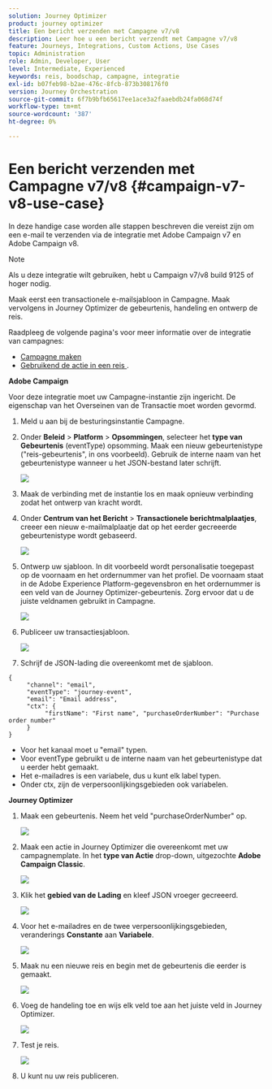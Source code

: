 ```yaml
---
solution: Journey Optimizer
product: journey optimizer
title: Een bericht verzenden met Campagne v7/v8
description: Leer hoe u een bericht verzendt met Campagne v7/v8
feature: Journeys, Integrations, Custom Actions, Use Cases
topic: Administration
role: Admin, Developer, User
level: Intermediate, Experienced
keywords: reis, boodschap, campagne, integratie
exl-id: b07feb98-b2ae-476c-8fcb-873b308176f0
version: Journey Orchestration
source-git-commit: 6f7b9bfb65617ee1ace3a2faaebdb24fa068d74f
workflow-type: tm+mt
source-wordcount: '387'
ht-degree: 0%

---
```


# Een bericht verzenden met Campagne v7/v8 {#campaign-v7-v8-use-case}

In deze handige case worden alle stappen beschreven die vereist zijn om een e-mail te verzenden via de integratie met Adobe Campaign v7 en Adobe Campaign v8.

>[!NOTE]
>
>Als u deze integratie wilt gebruiken, hebt u Campaign v7/v8 build 9125 of hoger nodig.

Maak eerst een transactionele e-mailsjabloon in Campagne. Maak vervolgens in Journey Optimizer de gebeurtenis, handeling en ontwerp de reis.

Raadpleeg de volgende pagina&#39;s voor meer informatie over de integratie van campagnes:

* [Campagne maken](../action/acc-action.md)
* [ Gebruikend de actie in een reis ](../building-journeys/using-adobe-campaign-v7-v8.md).

**Adobe Campaign**

Voor deze integratie moet uw Campagne-instantie zijn ingericht. De eigenschap van het Overseinen van de Transactie moet worden gevormd.

1. Meld u aan bij de besturingsinstantie Campagne.

1. Onder **Beleid** > **Platform** > **Opsommingen**, selecteer het **type van Gebeurtenis** (eventType) opsomming. Maak een nieuw gebeurtenistype (&quot;reis-gebeurtenis&quot;, in ons voorbeeld). Gebruik de interne naam van het gebeurtenistype wanneer u het JSON-bestand later schrijft.

   ![](assets/accintegration-uc-1.png)

1. Maak de verbinding met de instantie los en maak opnieuw verbinding zodat het ontwerp van kracht wordt.

1. Onder **Centrum van het Bericht** > **Transactionele berichtmalplaatjes**, creeer een nieuw e-mailmalplaatje dat op het eerder gecreeerde gebeurtenistype wordt gebaseerd.

   ![](assets/accintegration-uc-2.png)

1. Ontwerp uw sjabloon. In dit voorbeeld wordt personalisatie toegepast op de voornaam en het ordernummer van het profiel. De voornaam staat in de Adobe Experience Platform-gegevensbron en het ordernummer is een veld van de Journey Optimizer-gebeurtenis. Zorg ervoor dat u de juiste veldnamen gebruikt in Campagne.

   ![](assets/accintegration-uc-3.png)

1. Publiceer uw transactiesjabloon.

   ![](assets/accintegration-uc-4.png)

1. Schrijf de JSON-lading die overeenkomt met de sjabloon.

```
{
     "channel": "email",
     "eventType": "journey-event",
     "email": "Email address",
     "ctx": {
          "firstName": "First name", "purchaseOrderNumber": "Purchase order number"
     }
}
```

* Voor het kanaal moet u &quot;email&quot; typen.
* Voor eventType gebruikt u de interne naam van het gebeurtenistype dat u eerder hebt gemaakt.
* Het e-mailadres is een variabele, dus u kunt elk label typen.
* Onder ctx, zijn de verpersoonlijkingsgebieden ook variabelen.

**Journey Optimizer**

1. Maak een gebeurtenis. Neem het veld &quot;purchaseOrderNumber&quot; op.

   ![](assets/accintegration-uc-5.png)

1. Maak een actie in Journey Optimizer die overeenkomt met uw campagnemplate. In het **type van Actie** drop-down, uitgezochte **Adobe Campaign Classic**.

   ![](assets/accintegration-uc-6.png)

1. Klik het **gebied van de Lading** en kleef JSON vroeger gecreeerd.

   ![](assets/accintegration-uc-7.png)

1. Voor het e-mailadres en de twee verpersoonlijkingsgebieden, veranderings **Constante** aan **Variabele**.

   ![](assets/accintegration-uc-8.png)

1. Maak nu een nieuwe reis en begin met de gebeurtenis die eerder is gemaakt.

   ![](assets/accintegration-uc-9.png)

1. Voeg de handeling toe en wijs elk veld toe aan het juiste veld in Journey Optimizer.

   ![](assets/accintegration-uc-10.png)

1. Test je reis.

   ![](assets/accintegration-uc-11.png)

1. U kunt nu uw reis publiceren.
